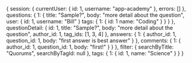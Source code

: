 {
  session: {
    currentUser: {
      id: 1,
      username: "app-academy"
    },
    errors: []
  },
  questions: {
    1: {
      title: "Sample?",
      body: "more detail about the question",
      user: {
        id: 1,
        username: "Bill"
      }
      tags: {
        1: {
          id: 1
          name: "Coding"
        }
      }
    }
  },
  questionDetail: {
    id: 1,
    title: "Sample?",
    body: "more detail about the question",
    author_id: 1,
    tag_ids: [1, 3, 4]
    },
    answers: {
      1: {
        author_id: 1,
        question_id: 1,
        body: "first answer is best answer"
      }
    },
    comments: {
      1: {
        author_id: 1,
        question_id: 1,
        body: "first!"
      }
    }
  },
  filter: {
    searchByTitle: "Quorums",
    searchByTagId:  null
  },
  tags: {
    1: {
      id: 1,
      name: "Science"
    }
  }
}
